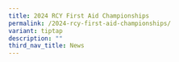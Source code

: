 ```yaml
---
title: 2024 RCY First Aid Championships
permalink: /2024-rcy-first-aid-championships/
variant: tiptap
description: ""
third_nav_title: News
---
```

